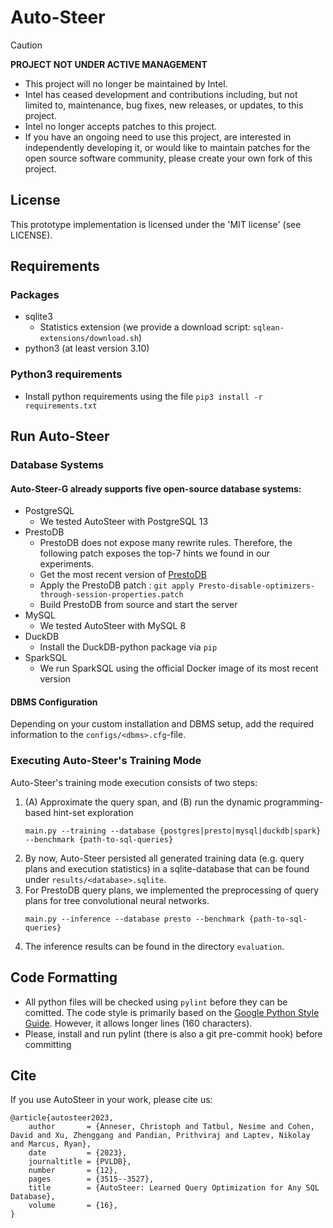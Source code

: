 # Auto-Steer

> [!CAUTION]
> **PROJECT NOT UNDER ACTIVE MANAGEMENT**
> * This project will no longer be maintained by Intel.
> * Intel has ceased development and contributions including, but not limited to, maintenance, bug fixes, new releases, or updates, to this project.  
> * Intel no longer accepts patches to this project.  
> * If you have an ongoing need to use this project, are interested in independently developing it, or would like to maintain patches for the open source software community, please create your own fork of this project.  

## License

This prototype implementation is licensed under the 'MIT license' (see LICENSE).

## Requirements

### Packages

- sqlite3
    - Statistics extension (we provide a download script: `sqlean-extensions/download.sh`)
- python3 (at least version 3.10)

### Python3 requirements

- Install python requirements using the file `pip3 install -r requirements.txt`

## Run Auto-Steer

### Database Systems

#### Auto-Steer-G already supports five open-source database systems:

- PostgreSQL
    - We tested AutoSteer with PostgreSQL 13
- PrestoDB
    - PrestoDB does not expose many rewrite rules. Therefore, the following patch exposes the top-7 hints we found in
      our experiments.
    - Get the most recent version of [PrestoDB](https://github.com/prestodb/presto)
    - Apply the PrestoDB patch : `git apply Presto-disable-optimizers-through-session-properties.patch`
    - Build PrestoDB from source and start the server
- MySQL
    - We tested AutoSteer with MySQL 8
- DuckDB
    - Install the DuckDB-python package via `pip`
- SparkSQL
    - We run SparkSQL using the official Docker image of its most recent version

#### DBMS Configuration

Depending on your custom installation and DBMS setup, add the required information to the `configs/<dbms>.cfg`-file.

### Executing Auto-Steer's Training Mode

Auto-Steer's training mode execution consists of two steps:

1. (A) Approximate the query span, and (B) run the dynamic programming-based hint-set exploration
   ```commandline
   main.py --training --database {postgres|presto|mysql|duckdb|spark} --benchmark {path-to-sql-queries}
   ```
2. By now, Auto-Steer persisted all generated training data (e.g. query plans and execution statistics) in a
   sqlite-database that can be found under `results/<database>.sqlite`.
3. For PrestoDB query plans, we implemented the preprocessing of query plans for tree convolutional neural networks.
   ```commandline
   main.py --inference --database presto --benchmark {path-to-sql-queries}
   ```
4. The inference results can be found in the directory `evaluation`.

## Code Formatting

- All python files will be checked using `pylint` before they can be comitted. The code style is primarily based on
  the [Google Python Style Guide](https://google.github.io/styleguide/pyguide.html).
  However, it allows longer lines (160 characters).
- Please, install and run pylint (there is also a git pre-commit hook) before committing

## Cite
If you use AutoSteer in your work, please cite us:
```
@article{autosteer2023,
    author       = {Anneser, Christoph and Tatbul, Nesime and Cohen, David and Xu, Zhenggang and Pandian, Prithviraj and Laptev, Nikolay and Marcus, Ryan},
    date         = {2023},
    journaltitle = {PVLDB},
    number       = {12},
    pages        = {3515--3527},
    title        = {AutoSteer: Learned Query Optimization for Any SQL Database},
    volume       = {16},
}
```
